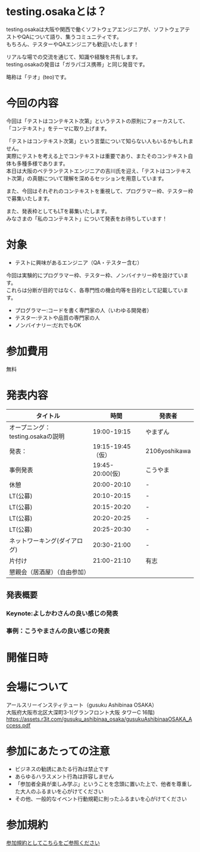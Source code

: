 # testing.osakaとは？

testing.osakaは大阪や関西で働くソフトウェアエンジニアが、ソフトウェアテストやQAについて語り、集うコミュニティです。  
もちろん、テスターやQAエンジニアも歓迎いたします！  

リアルな場での交流を通じて、知識や経験を共有します。  
testing.osakaの発音は「ガラパゴス携帯」と同じ発音です。  

略称は「テオ」(teo)です。  

# 今回の内容

今回は「テストはコンテキスト次第」というテストの原則にフォーカスして、「コンテキスト」をテーマに取り上げます。  

「テストはコンテキスト次第」という言葉について知らない人もいるかもしれません。  
実際にテストを考える上でコンテキストは重要であり、またそのコンテキスト自体も多種多様であります。  
本日は大阪のベテランテストエンジニアの吉川氏を迎え、「テストはコンテキスト次第」の真髄について理解を深めるセッションを用意しています。

また、今回はそれぞれのコンテキストを重視して、プログラマー枠、テスター枠で募集いたします。  

また、発表枠としてもLTを募集いたします。  
みなさまの「私のコンテキスト」について発表をお待ちしています！

# 対象

- テストに興味があるエンジニア（QA・テスター含む）

今回は実験的にプログラマー枠、テスター枠、ノンバイナリー枠を設けています。  
これらは分断が目的ではなく、各専門性の機会均等を目的として記載しています。

- プログラマー:コードを書く専門家の人（いわゆる開発者）
- テスター:テストや品質の専門家の人
- ノンバイナリー:だれでもOK

# 参加費用

無料

# 発表内容

|タイトル|時間|発表者|
|---|---|---|
|オープニング：testing.osakaの説明|19:00-19:15|やまずん|s
|発表：|19:15-19:45（仮）|2106yoshikawa|
|事例発表|19:45-20:00(仮)|こうやま|
|休憩|20:00-20:10|-|
|LT(公募)|20:10-20:15|-|
|LT(公募)|20:15-20:20|-|
|LT(公募)|20:20-20:25|-|
|LT(公募)|20:25-20:30|-|
|ネットワーキング(ダイアログ)|20:30-21:00|-|
|片付け|21:00-21:10|有志|
|懇親会（居酒屋）（自由参加）||

## 発表概要
### Keynote:よしかわさんの良い感じの発表

### 事例：こうやまさんの良い感じの発表

# 開催日時


# 会場について
アールスリーインスティテュート（gusuku Ashibinaa OSAKA）  
大阪府大阪市北区大深町3-1(グランフロント大阪 タワーC 16階)   
https://assets.r3it.com/gusuku_ashibinaa_osaka/gusukuAshibinaaOSAKA_Access.pdf  

# 参加にあたっての注意

- ビジネスの勧誘にあたる行為は禁止です
- あらゆるハラスメント行為は許容しません
- 「参加者全員が楽しみ学ぶ」ということを念頭に置いた上で、他者を尊重した大人のふるまいを心がけてください
- その他、一般的なイベント行動規範に則ったふるまいを心がけてください

# 参加規約
[参加規約としてこちらをご参照ください](https://github.com/yusuke-yamashita/testing.osaka/blob/main/%E5%8F%82%E5%8A%A0%E8%A6%8F%E7%B4%84.md)